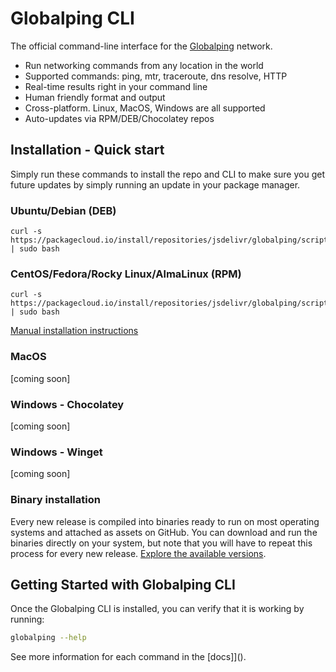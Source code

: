 # Globalping CLI

The official command-line interface for the [Globalping](https://github.com/jsdelivr/globalping) network.

- Run networking commands from any location in the world
- Supported commands: ping, mtr, traceroute, dns resolve, HTTP
- Real-time results right in your command line
- Human friendly format and output
- Cross-platform. Linux, MacOS, Windows are all supported
- Auto-updates via RPM/DEB/Chocolatey repos

## Installation - Quick start

Simply run these commands to install the repo and CLI to make sure you get future updates by simply running an update in your package manager.

### Ubuntu/Debian (DEB)

```
curl -s https://packagecloud.io/install/repositories/jsdelivr/globalping/script.deb.sh | sudo bash
```

### CentOS/Fedora/Rocky Linux/AlmaLinux (RPM)

```
curl -s https://packagecloud.io/install/repositories/jsdelivr/globalping/script.rpm.sh | sudo bash
```

[Manual installation instructions](https://packagecloud.io/jsdelivr/globalping/install#manual)

### MacOS

[coming soon]

### Windows - Chocolatey

[coming soon]

### Windows - Winget

[coming soon]

### Binary installation 

Every new release is compiled into binaries ready to run on most operating systems and attached as assets on GitHub. You can download and run the binaries directly on your system, but note that you will have to repeat this process for every new release. [Explore the available versions](https://github.com/jsdelivr/globalping-cli/releases).


## Getting Started with Globalping CLI

Once the Globalping CLI is installed, you can verify that it is working by running:

```bash
globalping --help
```

See more information for each command in the [docs]]().

